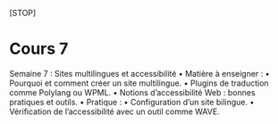 [STOP]

# Cours 7

Semaine 7 : Sites multilingues et accessibilité
	•	Matière à enseigner :
	•	Pourquoi et comment créer un site multilingue.
	•	Plugins de traduction comme Polylang ou WPML.
	•	Notions d’accessibilité Web : bonnes pratiques et outils.
	•	Pratique :
	•	Configuration d’un site bilingue.
	•	Vérification de l’accessibilité avec un outil comme WAVE.
